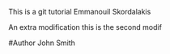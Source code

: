 This is a git tutorial
Emmanouil Skordalakis

An extra modification
this is the second modif

#Author
John Smith
